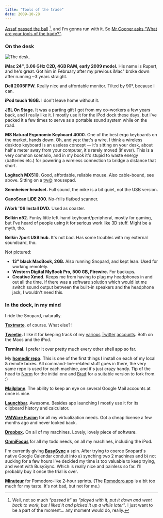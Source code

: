 ```yaml
---
title: "Tools of the trade"
date: 2009-10-28
---
```


[Assaf passed the ball][1] [^1], and I'm gonna run with it. So [Mr Cooper asks “What are your tools of the trade?”][3].


### On the desk

![The desk.][4]

**iMac 24", 3.06 GHz C2D, 4GB RAM, early 2009 model.** His name is Rupert, and he's great. Got him in February after my previous iMac" broke down after running ~3 years straight.

**Dell 2005FPW.** Really nice and affordable monitor. Tilted by 90°, because I can.

**iPod touch 16GB.** I don't leave home without it.

**JBL On Stage.** It was a parting gift I got from my co-workers a few years back, and I really like it. I mostly use it for the iPod dock these days, but I've packed it a few times to serve as a portable sound system while on the road.

**MS Natural Ergonomic Keyboard 4000.** One of the best ergo keyboards on the market, hands down. Oh, and yes: that's a wire. I think a wireless desktop keyboard is an useless concept — it's sitting on your desk, about half a meter away from your computer, it's rarely moved (if ever). This is a very common scenario, and in my book it's stupid to waste energy (batteries etc.)
for powering a wireless connection to bridge a distance that short.

**Logitech MX510.** Good, affordable, reliable mouse. Also cable-bound, see above. Sitting on a [tw@][5] mousepad.

**Sennheiser headset.** Full sound, the mike is a bit quiet, not the USB version.

**CanoScan LiDE 200.** No-frills flatbed scanner.

**iWork '06 Install DVD.** Used as coaster.

**Belkin n52.** Funky little left-hand keyboard/peripheral, mostly for gaming,
but I've heard of people using it for serious work like 3D stuff. Might be a myth, tho.

**Belkin 7port USB hub.** It's not bad. Has some troubles with my external soundcard, tho.

Not pictured:

* **13" black MacBook, 2GB.** Also running Snopard, and kept lean. Used for working remotely.
* **Western Digital MyBook Pro, 500 GB, Firewire.** For backups.
* **Creative Xmod.** Keeps me from having to plug my headphones in and out all the time. If there was a software solution which would let me switch sound output between the built-in speakers and the headphone jack, I wouldn't need this.


### In the dock, in my mind

I ride the Snopard, naturally.

**[Textmate][6]**, of course. What else?!

**[Tweetie][7].** I like it for keeping track of my [various][8]
[Twitter][9] [accounts][10]. Both on the Macs and the iPod.

**Terminal.** I prefer it over pretty much every other shell app so far.

My **[homedir repo][11].** This is one of the first things I install on each of my local & remote boxes. All command-line-related stuff goes in there,
the very same repo is used for each machine, and it's just crazy handy. Tip of the head to [Norm][12] for the initial one and [Brad][13] for a suitable version to fork from. :)

**[Mailplane][14]**. The ability to keep an eye on several Google Mail accounts at once is nice.

**[Launchbar][15].** Awesome. Besides app launching I mostly use it for its clipboard history and calculator.

**[VMWare Fusion][16]** for all my virtualization needs. Got a cheap license a few months ago and never looked back.

**[Dropbox][17].** On all of my machines. Lovely, lovely piece of software.

**[OmniFocus][18]** for all my todo needs, on all my machines, including the iPod.

I'm currently giving **[BusySync][19]** a spin. After trying to coerce Snopard's native Google Calendar conduit into a) synching two 2 machines and b) not sucking for a few hours I've decided my time is too valuable to keep trying, and went with BusySync. Which is really nice and painless so far.
I'll probably buy it once the trial is over.

**[Minuteur][20]** for Pomodoro-like 2-hour sprints. (The
[Pomodoro app][21] is a bit too much for my taste. It's not bad, but not for me.)


[^1]: Well, not so much _"passed it"_ as _"played with it, put it down and went back to work, but I liked it and picked it up a while later"_. I just want to be a part of the moment… any moment would do, really.


[1]: http://blog.labnotes.org/2009/10/23/tools-of-the-trade/
[3]: http://rubyflow.com/items/2865
[4]: //dl.dropbox.com/u/7298/blog/225698723_1.jpg
[5]: http://gta.wikia.com/TW@
[6]: http://macromates.com
[7]: http://www.atebits.com/tweetie-mac/
[8]: http://twitter.com/municode
[9]: http://twitter.com/TwerpScan
[10]: http://twitter.com/Charpool
[11]: http://github.com/carlo/homedir
[12]: http://github.com/norm/homedir
[13]: http://github.com/bradleywright/homedir
[14]: http://mailplaneapp.com/
[15]: http://www.obdev.at/products/launchbar/index.html
[16]: http://www.vmware.com/products/fusion
[17]: https://www.getdropbox.com/referrals/NTcyOTg5
[18]: http://www.omnigroup.com/omnifocus
[19]: http://www.busymac.com/busysync/
[20]: http://www.phg-home.com/index_mac.html
[21]: http://pomodoro.ugolandini.com/

